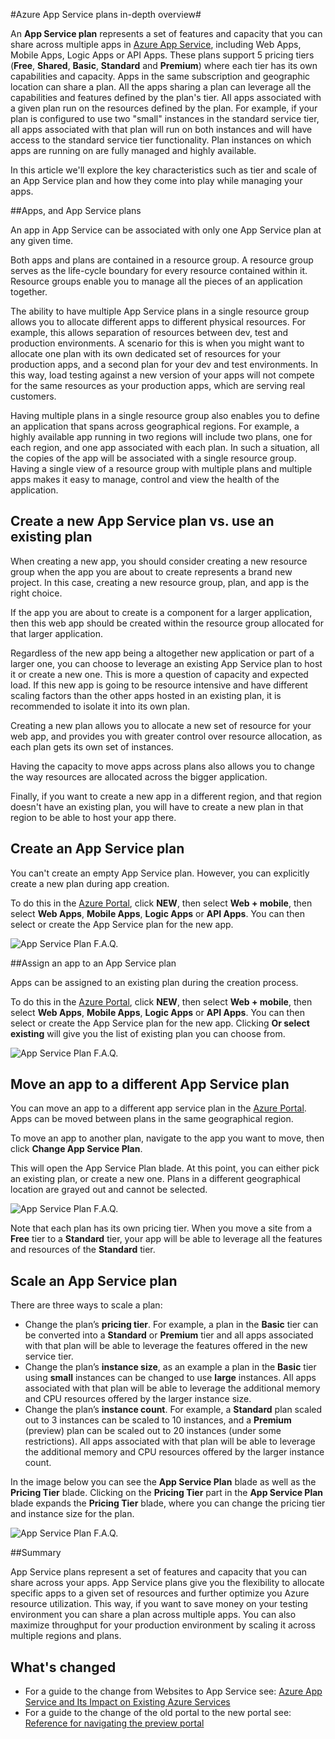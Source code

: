 <properties 
	pageTitle="Azure App Service plans in-depth overview" 
	description="Learn how App Service plans for Azure App Service work, and how they benefit your management experience." 
	services="app-service" 
	documentationCenter="" 
	authors="cephalin" 
	manager="wpickett" 
	editor=""/>

<tags 
	ms.service="app-service" 
	ms.workload="web" 
	ms.tgt_pltfrm="na" 
	ms.devlang="na" 
	ms.topic="article" 
	ms.date="03/24/2015" 
	ms.author="byvinyal"/>

#Azure App Service plans in-depth overview#

An **App Service plan** represents a set of features and capacity that you can share across multiple apps in [Azure App Service](http://go.microsoft.com/fwlink/?LinkId=529714), including Web Apps, Mobile Apps, Logic Apps or API Apps. These plans support 5 pricing tiers (**Free**, **Shared**, **Basic**, **Standard** and **Premium**) where each tier has its own capabilities and capacity. Apps in the same subscription and geographic location can share a plan. All the apps sharing a plan can leverage all the capabilities and features defined by the plan's tier. All apps associated with a given plan run on the resources defined by the plan. For example, if your plan is configured to use two "small" instances in the standard service tier, all apps associated with that plan will run on both instances and will have access to the standard service tier functionality. Plan instances on which apps are running on are fully managed and highly available.

In this article we'll explore the key characteristics such as tier and scale of an App Service plan and how they come into play while managing your apps.

##Apps, and App Service plans

An app in App Service can be associated with only one App Service plan at any given time. 

Both apps and plans are contained in a resource group. A resource group serves as the life-cycle boundary for every resource contained within it. Resource groups enable you to manage all the pieces of an application together.

The ability to have multiple App Service plans in a single resource group allows you to allocate different apps to different physical resources. For example, this allows separation of resources between dev, test and production environments. A scenario for this is when you might want to allocate one plan with its own dedicated set of resources for your production apps, and a second plan for your dev and test environments. In this way, load testing against a new version of your apps will not compete for the same resources as your production apps, which are serving real customers.

Having multiple plans in a single resource group also enables you to define an application that spans across geographical regions. For example, a highly available app running in two regions will include two plans, one for each region, and one app associated with each plan. In such a situation, all the copies of the app will be associated with a single resource group. Having a single view of a resource group with multiple plans and multiple apps makes it easy to manage, control and view the health of the application.

## Create a new App Service plan vs. use an existing plan

When creating a new app, you should consider creating a new resource group when the app you are about to create represents a brand new project. In this case, creating a new resource group, plan, and app is the right choice.

If the app you are about to create is a component for a larger application, then this web app should be created within the resource group allocated for that larger application.

Regardless of the new app being a altogether new application or part of a larger one, you can choose to leverage an existing App Service plan to host it or create a new one. This is more a question of capacity and expected load. If this new app is going to be resource intensive and have different scaling factors than the other apps hosted in an existing plan, it is recommended to isolate it into its own plan.

Creating a new plan allows you to allocate a new set of resource for your web app, and provides you with greater control over resource allocation, as each plan gets its own set of instances.
 
Having the capacity to move apps across plans also allows you to change the way resources are allocated across the bigger application.
 
Finally, if you want to create a new app in a different region, and that region doesn't have an existing plan, you will have to create a new plan in that region to be able to host your app there.

## Create an App Service plan

You can't create an empty App Service plan. However, you can explicitly create a new plan during app creation.

To do this in the [Azure Portal](http://go.microsoft.com/fwlink/?LinkId=529715), click **NEW**, then select **Web + mobile**, then select **Web Apps**, **Mobile Apps**, **Logic Apps** or **API Apps**. You can then select or create the App Service plan for the new app.
 
![App Service Plan F.A.Q.](./media/azure-web-sites-web-hosting-plans-in-depth-overview/azure-web-sites-web-hosting-plans-in-depth-overview01.png)

##Assign an app to an App Service plan

Apps can be assigned to an existing plan during the creation process.

To do this in the [Azure Portal](http://portal.azure.com), click **NEW**, then select **Web + mobile**, then select **Web Apps**, **Mobile Apps**, **Logic Apps** or **API Apps**. You can then select or create the App Service plan for the new app. Clicking **Or select existing** will give you the list of existing plan you can choose from.

![App Service Plan F.A.Q.](./media/azure-web-sites-web-hosting-plans-in-depth-overview/azure-web-sites-web-hosting-plans-in-depth-overview02.png)
 
## Move an app to a different App Service plan

You can move an app to a different app service plan in the [Azure Portal](http://portal.azure.com). Apps can be moved between plans in the same geographical region.

To move an app to another plan, navigate to the app you want to move, then click **Change App Service Plan**.
 
This will open the App Service Plan blade. At this point, you can either pick an existing plan, or create a new one. Plans in a different geographical location are grayed out and cannot be selected.

![App Service Plan F.A.Q.](./media/azure-web-sites-web-hosting-plans-in-depth-overview/azure-web-sites-web-hosting-plans-in-depth-overview03.png)

Note that each plan has its own pricing tier. When you move a site from a **Free** tier to a **Standard** tier, your app will be able to leverage all the features and resources of the **Standard** tier.

## Scale an App Service plan

There are three ways to scale a plan:

- Change the plan’s **pricing tier**. For example, a plan in the **Basic** tier can be converted into a **Standard** or **Premium** tier and all apps associated with that plan will be able to leverage the features offered in the new service tier.
- Change the plan’s **instance size**, as an example a plan in the **Basic** tier using **small** instances can be changed to use **large** instances. All apps associated with that plan will be able to leverage the additional memory and CPU resources offered by the larger instance size.
- Change the plan’s **instance count**. For example, a **Standard** plan scaled out to 3 instances can be scaled to 10 instances, and a **Premium** (preview) plan can be scaled out to 20 instances (under some restrictions). All apps associated with that plan will be able to leverage the additional memory and CPU resources offered by the larger instance count.

In the image below you can see the **App Service Plan** blade as well as the **Pricing Tier** blade. Clicking on the **Pricing Tier** part in the **App Service Plan** blade expands the **Pricing Tier** blade, where you can change the pricing tier and instance size for the plan.
 
![App Service Plan F.A.Q.](./media/azure-web-sites-web-hosting-plans-in-depth-overview/azure-web-sites-web-hosting-plans-in-depth-overview04.png)

##Summary

App Service plans represent a set of features and capacity that you can share across your apps. App Service plans give you the flexibility to allocate specific apps to a given set of resources and further optimize you Azure resource utilization. This way, if you want to save money on your testing environment you can share a plan across multiple apps. You can also maximize throughput for your production environment by scaling it across multiple regions and plans.

## What's changed

* For a guide to the change from Websites to App Service see: [Azure App Service and Its Impact on Existing Azure Services](http://go.microsoft.com/fwlink/?LinkId=529714)
* For a guide to the change of the old portal to the new portal see: [Reference for navigating the preview portal](http://go.microsoft.com/fwlink/?LinkId=529715)
